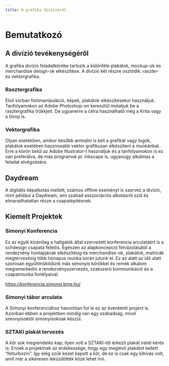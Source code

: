```yaml
---
title: A grafika divízióról
---
```


# Bemutatkozó

## A divízió tevékenységéről

A grafika divízió feladatkörébe tartozik a különféle plakátok, mockup-ok és merchandise design-ok elkészítése. A divízió két részre osztódik: raszter- és vektorgrafika.

### Rasztergrafika

Első sorban fotómanipuláció, képek, plakátok elkészítésekor használjuk. Tanfolyamokon az Adobe Photoshop-on keresztül mutatjuk be a rasztergrafika trükkjeit. De ugyanerre a célra használható még a Krita vagy a Gimp is.

### Vektorgrafika

Olyan esetekben, amikor később animálni is kell a grafikát vagy logók, plakátok esetében hasznosabb vektor grafikusan elkészíteni a munkánkat. Erre a körön belül az Adobe Illustrator-t használjuk és a tanfolyamokon is ez van preferálva, de más programok pl. Inkscape is, ugyanúgy alkalmas a feladat elvégzésére.

## Daydream

A digitális képalkotás mellett, számos offline eseményt is szervez a divízió, mint például a Daydream, ami szabad asszociációs alkotásról szól és elmaradhatatlan része a csapatépítésnek.

## Kiemelt Projektek

### Simonyi Konferencia

Ez az egyik kizárólag a hallgatók által szervezett konferencia arculatáért is a schdesign csapata felelős. Egészen az alapkoncepció felvázolásától a rendezvény honlapjának elkészítésig és merchandise-ok, plakátok, matricák megtervezésig több hónapos munka során jutunk el. Ez az alatt az idő alatt szorosan együttműködünk más simonyis körökkel és remek alkalom megismerkedni a rendezvényszervezés, szakszerű kommunikáció és a csapatmunka fortélyaival.

https://konferencia.simonyi.bme.hu/

### Simonyi tábor arculata

A Simonyi konferenciához hasonlóan fut le ez az évenkénti project is. Azonban ebben a projektben mindig van egy szabadság, mivel simonyisoktól simonyisoknak készül.

### SZTAKI plakát tervezés

A kör sok megrendelés kap, ilyen volt a SZTAKI-től érkező plakát iránti kérés is. Ennek a projektnek az érdekessége, hogy egy meglévő plakátot kellett “felturbózni”. Így elég szűk kezet kapott a kör, de ez is csak egy kihívás volt, amit már a sikeresen leküzdötték közé lehet írni.

